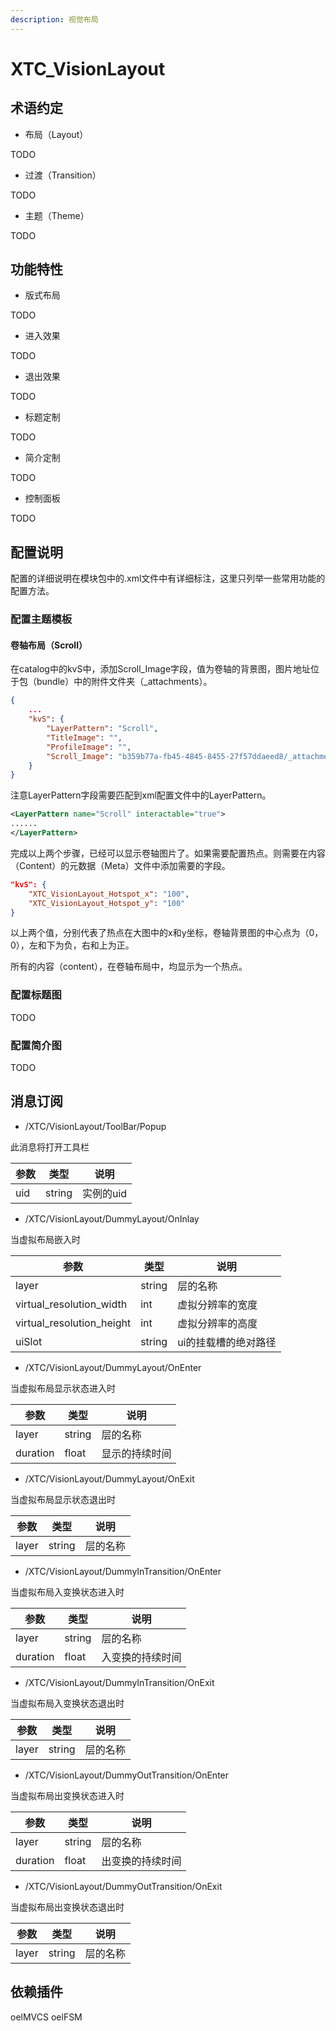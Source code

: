 ```yaml
---
description: 视觉布局
---
```


# XTC\_VisionLayout

## 术语约定

* 布局（Layout）

TODO

* 过渡（Transition）

TODO

* 主题（Theme）

TODO

## 功能特性

* 版式布局

TODO

* 进入效果

TODO

* 退出效果

TODO

* 标题定制

TODO

* 简介定制

TODO

* 控制面板

TODO



## 配置说明

配置的详细说明在模块包中的.xml文件中有详细标注，这里只列举一些常用功能的配置方法。

### 配置主题模板

#### 卷轴布局（Scroll）

在catalog中的kvS中，添加Scroll\_Image字段，值为卷轴的背景图，图片地址位于包（bundle）中的附件文件夹（\_attachments）。

```json
{
    ...
    "kvS": {
        "LayerPattern": "Scroll",
        "TitleImage": "",
        "ProfileImage": "",
        "Scroll_Image": "b359b77a-fb45-4845-8455-27f57ddaeed8/_attachments/scroll.jpg"
    }
}
```

注意LayerPattern字段需要匹配到xml配置文件中的LayerPattern。

```xml
<LayerPattern name="Scroll" interactable="true">
......
</LayerPattern>
```

完成以上两个步骤，已经可以显示卷轴图片了。如果需要配置热点。则需要在内容（Content）的元数据（Meta）文件中添加需要的字段。

```json
"kvS": {
    "XTC_VisionLayout_Hotspot_x": "100",
    "XTC_VisionLayout_Hotspot_y": "100"
}
```

以上两个值，分别代表了热点在大图中的x和y坐标，卷轴背景图的中心点为（0，0），左和下为负，右和上为正。

所有的内容（content），在卷轴布局中，均显示为一个热点。

### 配置标题图

TODO

### 配置简介图

TODO



## 消息订阅

* /XTC/VisionLayout/ToolBar/Popup

此消息将打开工具栏

| 参数  | 类型     | 说明     |
| --- | ------ | ------ |
| uid | string | 实例的uid |

* /XTC/VisionLayout/DummyLayout/OnInlay

当虚拟布局嵌入时

| 参数  | 类型     | 说明     |
| --- | ------ | ------ |
| layer | string | 层的名称 |
| virtual_resolution_width | int | 虚拟分辨率的宽度 |
| virtual_resolution_height | int | 虚拟分辨率的高度 |
| uiSlot | string | ui的挂载槽的绝对路径 |

* /XTC/VisionLayout/DummyLayout/OnEnter

当虚拟布局显示状态进入时

| 参数  | 类型     | 说明     |
| --- | ------ | ------ |
| layer | string | 层的名称 |
| duration | float | 显示的持续时间 |

* /XTC/VisionLayout/DummyLayout/OnExit

当虚拟布局显示状态退出时

| 参数  | 类型     | 说明     |
| --- | ------ | ------ |
| layer | string | 层的名称 |

* /XTC/VisionLayout/DummyInTransition/OnEnter

当虚拟布局入变换状态进入时

| 参数  | 类型     | 说明     |
| --- | ------ | ------ |
| layer | string | 层的名称 |
| duration | float | 入变换的持续时间 |

* /XTC/VisionLayout/DummyInTransition/OnExit

当虚拟布局入变换状态退出时

| 参数  | 类型     | 说明     |
| --- | ------ | ------ |
| layer | string | 层的名称 |

* /XTC/VisionLayout/DummyOutTransition/OnEnter

当虚拟布局出变换状态进入时

| 参数  | 类型     | 说明     |
| --- | ------ | ------ |
| layer | string | 层的名称 |
| duration | float | 出变换的持续时间 |

* /XTC/VisionLayout/DummyOutTransition/OnExit

当虚拟布局出变换状态退出时

| 参数  | 类型     | 说明     |
| --- | ------ | ------ |
| layer | string | 层的名称 |

## 依赖插件

oelMVCS
oelFSM

